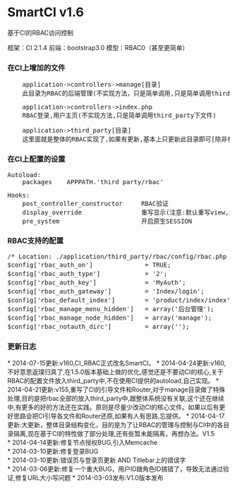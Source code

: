 SmartCI v1.6
=======
基于CI的RBAC访问控制

框架：CI 2.1.4
前端：bootstrap3.0
模型：RBAC0（甚至更简单）

<h3>在CI上增加的文件</h3>
<pre>
    application->controllers->manage[目录]
    此目录为RBAC的后端管理(不实现方法，只是简单调用,只是简单调用third_party下文件)
</pre>
<pre>
    application->controllers->index.php
    RBAC登录,用户主页(不实现方法,只是简单调用third_party下文件)
</pre>
<pre>
    application->third_party[目录]
    这里面就是整体的RBAC实现了,如果有更新,基本上只更新此目录即可[除非有特殊声明更新其他文件]
</pre>

<h3>在CI上配置的设置</h3>
<pre>
Autoload:
    packages    APPPATH.'third_party/rbac'
</pre>   
<pre>
Hooks:
    post_controller_constructor     RBAC验证
    display_override                重写显示(注意:默认重写view,如果不想重写则在方法中调用$this->view_override = FALSE;)
    pre_system                      开启原生SESSION
</pre>

<h3>RBAC支持的配置</h3>
<pre>
/* Location: ./application/third_party/rbac/config/rbac.php */
$config['rbac_auth_on']	             = TRUE;			      	//是否开启认证
$config['rbac_auth_type']	         = '2';			     		//认证方式1,登录认证;2,实时认证
$config['rbac_auth_key']	         = 'MyAuth';		 		//SESSION标记
$config['rbac_auth_gateway']         = 'Index/login';    		//默认认证网关
$config['rbac_default_index']        = 'product/index/index';   //成功登录默认跳转模块
$config['rbac_manage_menu_hidden']   = array('后台管理');		//后台管理导航中不显示的菜单
$config['rbac_manage_node_hidden']   = array('manage');			//后台管理节点中不显示的菜单
$config['rbac_notauth_dirc']         = array('');	     	    //默认无需认证目录array("public","manage")
</pre>

<h3>更新日志</h3>
* 2014-07-15更新:v160,CI_RBAC正式改名SmartCI。
* 2014-04-24更新:v160,不好意思返璞归真了,在1.5.0版本基础上做的优化,感觉还是不要动CI的核心,关于RBAC的配置文件放入third_party中,不在使用CI提供的autoload,自己实现。
* 2014-04-21更新:v155,重写了CI的引导文件和Router,对于manage目录做了特殊处理,目的是把rbac全部的放入third_party中,跟整体系统没有关联,这个还在继续中,有更多的好的方法还在实践。原则是尽量少改动CI的核心文件。如果以后有更好思路会把CI引导各文件和Router还原,如果有人有思路,忘提供。
* 2014-04-17更新:大更新，整体目录结构变化，目的是为了让RBAC的管理与控制与CI中的各目录隔离,现在基于CI的特性做了部分处理,还有些暂未能隔离，再想办法。V1.5<br/\>
* 2014-04-14更新:修复节点授权BUG,引入Memcache<br/\>
* 2014-03-10更新:修复登录BUG<br/\>
* 2014-03-10更新:错误页与登录页更新 AND Titlebar上的错误字<br/\>
* 2014-03-06更新:修复一个重大BUG，用户ID跟角色ID搞错了，导致无法通过验证,修复URL大小写问题
* 2014-03-03发布:V1.0版本发布
